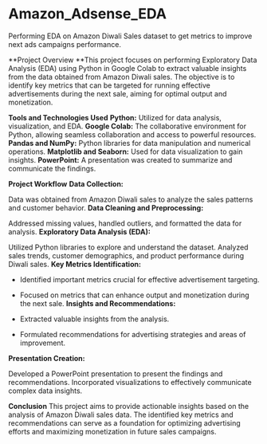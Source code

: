 # Amazon_Adsense_EDA
Performing EDA on Amazon Diwali Sales dataset to get metrics to improve next ads campaigns performance. 

**Project Overview
**This project focuses on performing Exploratory Data Analysis (EDA) using Python in Google Colab to extract valuable insights from the data obtained from Amazon Diwali sales. The objective is to identify key metrics that can be targeted for running effective advertisements during the next sale, aiming for optimal output and monetization.

**Tools and Technologies Used**
**Python:** Utilized for data analysis, visualization, and EDA.
**Google Colab:** The collaborative environment for Python, allowing seamless collaboration and access to powerful resources.
**Pandas and NumPy:** Python libraries for data manipulation and numerical operations.
**Matplotlib and Seaborn:** Used for data visualization to gain insights.
**PowerPoint:** A presentation was created to summarize and communicate the findings.

**Project Workflow**
**Data Collection:**

Data was obtained from Amazon Diwali sales to analyze the sales patterns and customer behavior.
**Data Cleaning and Preprocessing:**

Addressed missing values, handled outliers, and formatted the data for analysis.
**Exploratory Data Analysis (EDA):**

Utilized Python libraries to explore and understand the dataset.
Analyzed sales trends, customer demographics, and product performance during Diwali sales.
**Key Metrics Identification:**

- Identified important metrics crucial for effective advertisement targeting.
- Focused on metrics that can enhance output and monetization during the next sale.
**Insights and Recommendations:**

- Extracted valuable insights from the analysis.
- Formulated recommendations for advertising strategies and areas of improvement.

**Presentation Creation:**

Developed a PowerPoint presentation to present the findings and recommendations.
Incorporated visualizations to effectively communicate complex data insights.

**Conclusion**
This project aims to provide actionable insights based on the analysis of Amazon Diwali sales data. The identified key metrics and recommendations can serve as a foundation for optimizing advertising efforts and maximizing monetization in future sales campaigns.



